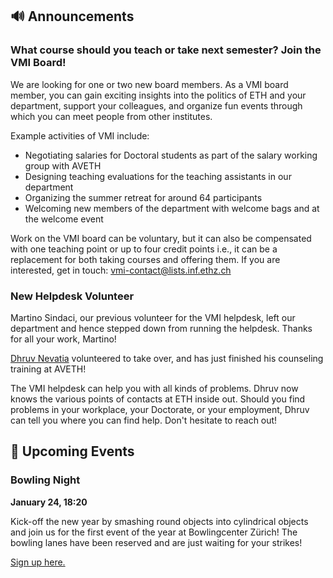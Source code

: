 ## 🔊 Announcements

### What course should you teach or take next semester? Join the VMI Board!

We are looking for one or two new board members.
As a VMI board member, you can gain exciting insights into the politics of ETH and your department, support your colleagues, and organize fun events through which you can meet people from other institutes.

Example activities of VMI include:

- Negotiating salaries for Doctoral students as part of the salary working group with AVETH
- Designing teaching evaluations for the teaching assistants in our department
- Organizing the summer retreat for around 64 participants
- Welcoming new members of the department with welcome bags and at the welcome event

Work on the VMI board can be voluntary, but it can also be compensated with one teaching point or up to four credit points i.e., it can be a replacement for both taking courses and offering them.
If you are interested, get in touch: [vmi-contact@lists.inf.ethz.ch](mailto:vmi-contact@lists.inf.ethz.ch)

### New Helpdesk Volunteer

Martino Sindaci, our previous volunteer for the VMI helpdesk, left our department and hence stepped down from running the helpdesk.
Thanks for all your work, Martino!

[Dhruv Nevatia](https://notdhruv.github.io/) volunteered to take over, and has just finished his counseling training at AVETH!

The VMI helpdesk can help you with all kinds of problems.
Dhruv now knows the various points of contacts at ETH inside out.
Should you find problems in your workplace, your Doctorate, or your employment, Dhruv can tell you where you can find help.
Don't hesitate to reach out!

## 📅 Upcoming Events

### Bowling Night

**January 24, 18:20**

Kick-off the new year by smashing round objects into cylindrical objects and join us for the first event of the year at Bowlingcenter Zürich!
The bowling lanes have been reserved and are just waiting for your strikes!

[Sign up here.](https://forms.gle/Ecee1nBjq4SqhfEi9)
